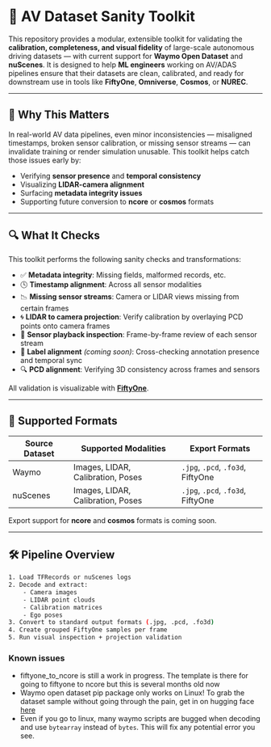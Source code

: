 # 🧪 AV Dataset Sanity Toolkit

This repository provides a modular, extensible toolkit for validating the **calibration, completeness, and visual fidelity** of large-scale autonomous driving datasets — with current support for **Waymo Open Dataset** and **nuScenes**. It is designed to help **ML engineers** working on AV/ADAS pipelines ensure that their datasets are clean, calibrated, and ready for downstream use in tools like **FiftyOne**, **Omniverse**, **Cosmos**, or **NUREC**.

---

## 🚦 Why This Matters

In real-world AV data pipelines, even minor inconsistencies — misaligned timestamps, broken sensor calibration, or missing sensor streams — can invalidate training or render simulation unusable. This toolkit helps catch those issues early by:

- Verifying **sensor presence** and **temporal consistency**
- Visualizing **LIDAR-camera alignment**
- Surfacing **metadata integrity issues**
- Supporting future conversion to **ncore** or **cosmos** formats

---

## 🔍 What It Checks

This toolkit performs the following sanity checks and transformations:

- ✅ **Metadata integrity**: Missing fields, malformed records, etc.
- 🕓 **Timestamp alignment**: Across all sensor modalities
- 📉 **Missing sensor streams**: Camera or LIDAR views missing from certain frames
- 🌀 **LIDAR to camera projection**: Verify calibration by overlaying PCD points onto camera frames
- 📂 **Sensor playback inspection**: Frame-by-frame review of each sensor stream
- 🔧 **Label alignment** *(coming soon)*: Cross-checking annotation presence and temporal sync
- 🔍 **PCD alignment**: Verifying 3D consistency across frames and sensors

All validation is visualizable with **[FiftyOne](https://voxel51.com/fiftyone/)**.

---

## 📁 Supported Formats

| Source Dataset | Supported Modalities             | Export Formats              |
|----------------|----------------------------------|-----------------------------|
| Waymo          | Images, LIDAR, Calibration, Poses | `.jpg`, `.pcd`, `.fo3d`, FiftyOne |
| nuScenes       | Images, LIDAR, Calibration, Poses | `.jpg`, `.pcd`, `.fo3d`, FiftyOne |

Export support for **ncore** and **cosmos** formats is coming soon.

---

## 🛠️ Pipeline Overview

```bash
1. Load TFRecords or nuScenes logs
2. Decode and extract:
    - Camera images
    - LIDAR point clouds
    - Calibration matrices
    - Ego poses
3. Convert to standard output formats (.jpg, .pcd, .fo3d)
4. Create grouped FiftyOne samples per frame
5. Run visual inspection + projection validation


```
### Known issues

- fiftyone_to_ncore is still a work in progress. The template is there for going to fiftyone to ncore but this is several months old now
- Waymo open dataset pip package only works on Linux! To grab the dataset sample without going through the pain, get in on hugging face [here](https://huggingface.co/datasets/dgural/fo_waymo_sample) 
- Even if you go to linux, many waymo scripts are bugged when decoding and use `bytearray` instead of `bytes`. This will fix any potential error you see.